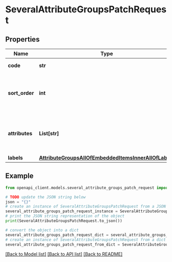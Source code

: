 # SeveralAttributeGroupsPatchRequest


## Properties

Name | Type | Description | Notes
------------ | ------------- | ------------- | -------------
**code** | **str** | Attribute group code | 
**sort_order** | **int** | Attribute group order among other attribute groups | [optional] 
**attributes** | **List[str]** | Attribute codes that compose the attribute group | [optional] 
**labels** | [**AttributeGroupsAllOfEmbeddedItemsInnerAllOfLabels**](AttributeGroupsAllOfEmbeddedItemsInnerAllOfLabels.md) |  | [optional] 

## Example

```python
from openapi_client.models.several_attribute_groups_patch_request import SeveralAttributeGroupsPatchRequest

# TODO update the JSON string below
json = "{}"
# create an instance of SeveralAttributeGroupsPatchRequest from a JSON string
several_attribute_groups_patch_request_instance = SeveralAttributeGroupsPatchRequest.from_json(json)
# print the JSON string representation of the object
print(SeveralAttributeGroupsPatchRequest.to_json())

# convert the object into a dict
several_attribute_groups_patch_request_dict = several_attribute_groups_patch_request_instance.to_dict()
# create an instance of SeveralAttributeGroupsPatchRequest from a dict
several_attribute_groups_patch_request_from_dict = SeveralAttributeGroupsPatchRequest.from_dict(several_attribute_groups_patch_request_dict)
```
[[Back to Model list]](../README.md#documentation-for-models) [[Back to API list]](../README.md#documentation-for-api-endpoints) [[Back to README]](../README.md)


